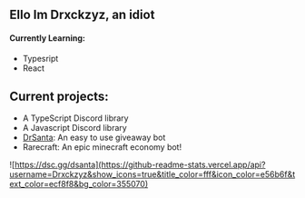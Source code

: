 ## Ello Im Drxckzyz, an idiot

#### Currently Learning:

* Typesript
* React

## Current projects:

* A TypeScript Discord library
* A Javascript Discord library
* [DrSanta](https://dsc.gg/dsanta): An easy to use giveaway bot
* Rarecraft: An epic minecraft economy bot!


![https://dsc.gg/dsanta](https://github-readme-stats.vercel.app/api?username=Drxckzyz&show_icons=true&title_color=fff&icon_color=e56b6f&text_color=ecf8f8&bg_color=355070)

